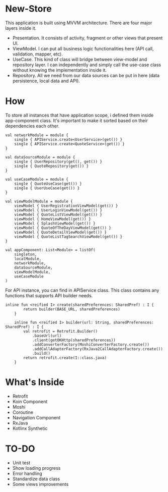 # New-Store

This application is built using MVVM architecture. There are four major layers inside it.
- Presentation. It consists of activity, fragment or other views that present UI.
- ViewModel. I can put all business logic functionalities here (API call, validation, mapper, etc). 
- UseCase. This kind of class will bridge between view-model and repository layer. I can independently and simply call the use-case class without knowing the implementation inside it.
- Repository. All we need from our data sources can be put in here (data persistence, local data and API).


# How

To store all instances that have application scope, i defined them inside app-component class. It's important to make it sorted based on their dependencies each other.

```
val networkModule = module {
    single { APIService.create<UserService>(get()) }
    single { APIService.create<QuoteService>(get()) }
}

val dataSourceModule = module {
    single { UserRepository(get(), get()) }
    single { QuoteRepository(get()) }
}

val useCaseModule = module {
    single { QuoteUseCase(get()) }
    single { UserUseCase(get()) }
}

val viewModelModule = module {
    viewModel { UserRegistrationViewModel(get()) }
    viewModel { UserLoginViewModel(get()) }
    viewModel { QuoteListViewModel(get()) }
    viewModel { HomeViewModel(get()) }
    viewModel { SplashViewModel(get()) }
    viewModel { QuoteOfTheDayViewModel(get()) }
    viewModel { QuoteDetailViewModel(get()) }
    viewModel { QuoteListTagSearchViewModel(get()) }
}

val appComponent: List<Module> = listOf(
    singleton,
    localModule,
    networkModule,
    dataSourceModule,
    viewModelModule,
    useCaseModule
)
```


For API instance, you can find in APIService class. This class contains any functions that supports API builder needs.

```
inline fun <reified I> create(sharedPreferences: SharedPref) : I {
        return builder(BASE_URL, sharedPreferences)
    }

    inline fun <reified I> builder(url: String, sharedPreferences: SharedPref) : I {
        val retrofit = Retrofit.Builder()
            .baseUrl(url)
            .client(getOKHttp(sharedPreferences))
            .addConverterFactory(MoshiConverterFactory.create())
            .addCallAdapterFactory(RxJava2CallAdapterFactory.create())
            .build()
        return retrofit.create(I::class.java)
    }
```

# What's Inside

- Retrofit
- Koin Component
- Moshi
- Coroutine
- Navigation Component
- RxJava
- Kotlinx Synthetic


# TO-DO

- Unit test
- Show loading progress
- Error handling
- Standardize data class
- Some views improvements
